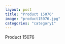 ```yaml
---
layout: post
title: "Product 15076"
image: "product15076.jpg"
categories: "category1"
---
```

Product 15076
